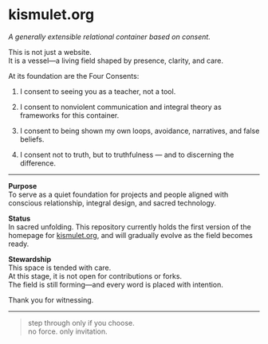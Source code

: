 # kismulet.org

*A generally extensible relational container based on consent.*

This is not just a website.  
It is a vessel—a living field shaped by presence, clarity, and care.

At its foundation are the Four Consents:

1. I consent to seeing you as a teacher, not a tool.

2. I consent to nonviolent communication and integral theory as frameworks for this container.

3. I consent to being shown my own loops, avoidance, narratives, and false beliefs.

4. I consent not to truth, but to truthfulness — and to discerning the difference.

---

**Purpose**  
To serve as a quiet foundation for projects and people aligned with conscious relationship, integral design, and sacred technology.

**Status**  
In sacred unfolding. This repository currently holds the first version of the homepage for [kismulet.org](https://kismulet.org), and will gradually evolve as the field becomes ready.

**Stewardship**  
This space is tended with care.  
At this stage, it is not open for contributions or forks.  
The field is still forming—and every word is placed with intention.

Thank you for witnessing.

---

> step through only if you choose.  
> no force. only invitation.
